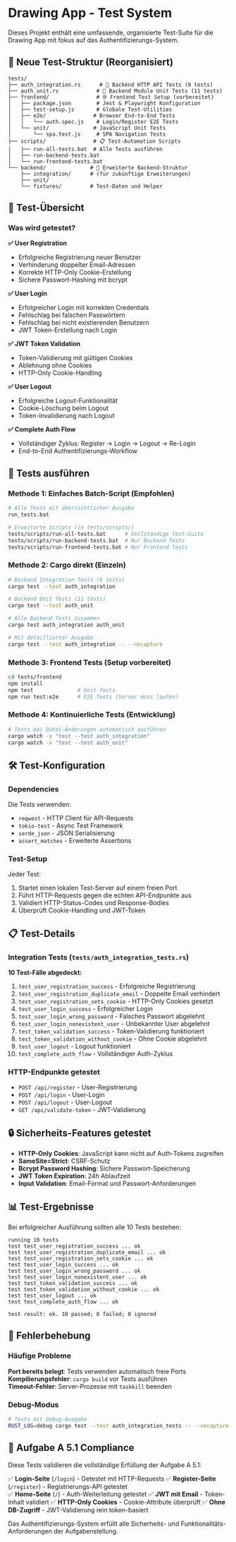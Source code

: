 # Drawing App - Test System

Dieses Projekt enthält eine umfassende, organisierte Test-Suite für die Drawing App mit fokus auf das Authentifizierungs-System.

## 📁 **Neue Test-Struktur (Reorganisiert)**

```
tests/
├── auth_integration.rs      # 🔗 Backend HTTP API Tests (9 tests)
├── auth_unit.rs            # 🔧 Backend Module Unit Tests (11 tests)  
├── frontend/               # 🌐 Frontend Test Setup (vorbereitet)
│   ├── package.json        # Jest & Playwright Konfiguration
│   ├── test-setup.js       # Globale Test-Utilities
│   ├── e2e/               # Browser End-to-End Tests
│   │   └── auth.spec.js    # Login/Register E2E Tests
│   └── unit/              # JavaScript Unit Tests
│       └── spa.test.js     # SPA Navigation Tests
├── scripts/               # 📋 Test-Automation Scripts
│   ├── run-all-tests.bat  # Alle Tests ausführen
│   ├── run-backend-tests.bat
│   └── run-frontend-tests.bat
└── backend/              # 📂 Erweiterte Backend-Struktur
    ├── integration/      # (für zukünftige Erweiterungen)
    ├── unit/            
    └── fixtures/         # Test-Daten und Helper
```

## 🧪 Test-Übersicht

### Was wird getestet?

**✅ User Registration**
- Erfolgreiche Registrierung neuer Benutzer
- Verhinderung doppelter Email-Adressen  
- Korrekte HTTP-Only Cookie-Erstellung
- Sichere Passwort-Hashing mit bcrypt

**✅ User Login**
- Erfolgreicher Login mit korrekten Credentials
- Fehlschlag bei falschen Passwörtern
- Fehlschlag bei nicht existierenden Benutzern
- JWT Token-Erstellung nach Login

**✅ JWT Token Validation**
- Token-Validierung mit gültigen Cookies
- Ablehnung ohne Cookies
- HTTP-Only Cookie-Handling

**✅ User Logout**
- Erfolgreiche Logout-Funktionalität
- Cookie-Löschung beim Logout
- Token-Invalidierung nach Logout

**✅ Complete Auth Flow**
- Vollständiger Zyklus: Register → Login → Logout → Re-Login
- End-to-End Authentifizierungs-Workflow

## 🚀 **Tests ausführen**

### **Methode 1: Einfaches Batch-Script (Empfohlen)**
```bash
# Alle Tests mit übersichtlicher Ausgabe
run_tests.bat

# Erweiterte Scripts (in tests/scripts/)
tests/scripts/run-all-tests.bat      # Vollständige Test-Suite
tests/scripts/run-backend-tests.bat  # Nur Backend Tests
tests/scripts/run-frontend-tests.bat # Nur Frontend Tests
```

### **Methode 2: Cargo direkt (Einzeln)**
```bash
# Backend Integration Tests (9 tests)
cargo test --test auth_integration

# Backend Unit Tests (11 tests) 
cargo test --test auth_unit

# Alle Backend Tests zusammen
cargo test auth_integration auth_unit

# Mit detaillierter Ausgabe
cargo test --test auth_integration -- --nocapture
```

### **Methode 3: Frontend Tests (Setup vorbereitet)**
```bash
cd tests/frontend
npm install
npm test              # Unit Tests
npm run test:e2e      # E2E Tests (Server muss laufen)
```

### **Methode 4: Kontinuierliche Tests (Entwicklung)**
```bash
# Tests bei Datei-Änderungen automatisch ausführen
cargo watch -x "test --test auth_integration"
cargo watch -x "test --test auth_unit"
```

## 🛠️ Test-Konfiguration

### Dependencies
Die Tests verwenden:
- `reqwest` - HTTP Client für API-Requests
- `tokio-test` - Async Test Framework
- `serde_json` - JSON Serialisierung
- `assert_matches` - Erweiterte Assertions

### Test-Setup
Jeder Test:
1. Startet einen lokalen Test-Server auf einem freien Port
2. Führt HTTP-Requests gegen die echten API-Endpunkte aus
3. Validiert HTTP-Status-Codes und Response-Bodies
4. Überprüft Cookie-Handling und JWT-Token

## 📋 Test-Details

### Integration Tests (`tests/auth_integration_tests.rs`)

**10 Test-Fälle abgedeckt:**
1. `test_user_registration_success` - Erfolgreiche Registrierung
2. `test_user_registration_duplicate_email` - Doppelte Email verhindert
3. `test_user_registration_sets_cookie` - HTTP-Only Cookies gesetzt
4. `test_user_login_success` - Erfolgreicher Login
5. `test_user_login_wrong_password` - Falsches Passwort abgelehnt
6. `test_user_login_nonexistent_user` - Unbekannter User abgelehnt
7. `test_token_validation_success` - Token-Validierung funktioniert
8. `test_token_validation_without_cookie` - Ohne Cookie abgelehnt
9. `test_user_logout` - Logout funktioniert
10. `test_complete_auth_flow` - Vollständiger Auth-Zyklus

### HTTP-Endpunkte getestet
- `POST /api/register` - User-Registrierung
- `POST /api/login` - User-Login  
- `POST /api/logout` - User-Logout
- `GET /api/validate-token` - JWT-Validierung

## 🔒 Sicherheits-Features getestet

- **HTTP-Only Cookies**: JavaScript kann nicht auf Auth-Tokens zugreifen
- **SameSite=Strict**: CSRF-Schutz 
- **Bcrypt Password Hashing**: Sichere Passwort-Speicherung
- **JWT Token Expiration**: 24h Ablaufzeit
- **Input Validation**: Email-Format und Passwort-Anforderungen

## 📊 Test-Ergebnisse

Bei erfolgreicher Ausführung sollten alle 10 Tests bestehen:

```
running 10 tests
test test_user_registration_success ... ok
test test_user_registration_duplicate_email ... ok  
test test_user_registration_sets_cookie ... ok
test test_user_login_success ... ok
test test_user_login_wrong_password ... ok
test test_user_login_nonexistent_user ... ok
test test_token_validation_success ... ok
test test_token_validation_without_cookie ... ok
test test_user_logout ... ok
test test_complete_auth_flow ... ok

test result: ok. 10 passed; 0 failed; 0 ignored
```

## 🔧 Fehlerbehebung

### Häufige Probleme

**Port bereits belegt**: Tests verwenden automatisch freie Ports
**Kompilierungsfehler**: `cargo build` vor Tests ausführen  
**Timeout-Fehler**: Server-Prozesse mit `taskkill` beenden

### Debug-Modus
```bash
# Tests mit Debug-Ausgabe
RUST_LOG=debug cargo test --test auth_integration_tests -- --nocapture
```

## 🎯 Aufgabe A 5.1 Compliance

Diese Tests validieren die vollständige Erfüllung der Aufgabe A 5.1:

✅ **Login-Seite** (`/login`) - Getestet mit HTTP-Requests
✅ **Register-Seite** (`/register`) - Registrierungs-API getestet  
✅ **Home-Seite** (`/`) - Auth-Weiterleitung getestet
✅ **JWT mit Email** - Token-Inhalt validiert
✅ **HTTP-Only Cookies** - Cookie-Attribute überprüft
✅ **Ohne DB-Zugriff** - JWT-Validierung rein token-basiert

Das Authentifizierungs-System erfüllt alle Sicherheits- und Funktionalitäts-Anforderungen der Aufgabenstellung.